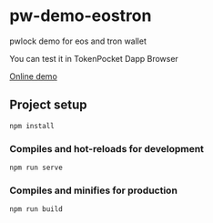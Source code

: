 # pw-demo-eostron

pwlock demo for eos and tron wallet

You can test it in TokenPocket Dapp Browser

[Online demo]() 

## Project setup
```
npm install
```

### Compiles and hot-reloads for development
```
npm run serve
```

### Compiles and minifies for production
```
npm run build
```
